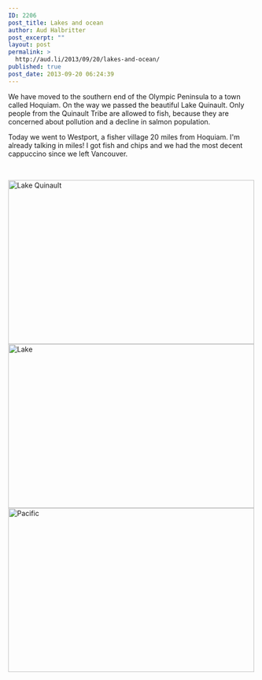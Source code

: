 ```yaml
---
ID: 2206
post_title: Lakes and ocean
author: Aud Halbritter
post_excerpt: ""
layout: post
permalink: >
  http://aud.li/2013/09/20/lakes-and-ocean/
published: true
post_date: 2013-09-20 06:24:39
---
```

We have moved to the southern end of the Olympic Peninsula to a town called Hoquiam. On the way we passed the beautiful Lake Quinault. Only people from the Quinault Tribe are allowed to fish, because they are concerned about pollution and a decline in salmon population.

Today we went to Westport, a fisher village 20 miles from Hoquiam. I'm already talking in miles! I got fish and chips and we had the most decent cappuccino since we left Vancouver.

&nbsp;

<a href="http://aud.li/wp-content/uploads/2013/09/Lake-Quinault.jpg"><img class="alignnone size-medium wp-image-2207" alt="Lake Quinault" src="http://aud.li/wp-content/uploads/2013/09/Lake-Quinault-500x333.jpg" width="500" height="333" /></a> <a href="http://aud.li/wp-content/uploads/2013/09/Lake.jpg"><img class="alignnone size-medium wp-image-2208" alt="Lake" src="http://aud.li/wp-content/uploads/2013/09/Lake-500x333.jpg" width="500" height="333" /></a> <a href="http://aud.li/wp-content/uploads/2013/09/Pacific.jpg"><img class="alignnone size-medium wp-image-2209" alt="Pacific" src="http://aud.li/wp-content/uploads/2013/09/Pacific-500x333.jpg" width="500" height="333" /></a>

&nbsp;

&nbsp;

&nbsp;

&nbsp;
